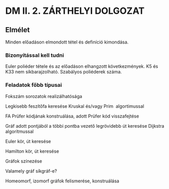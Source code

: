 # DM II. 2. ZÁRTHELYI DOLGOZAT

## Elmélet

Minden előadáson elmondott tétel és definíció kimondása.

### Bizonyítással kell tudni

Euler poliéder tétele és az előadáson elhangzott következmények. K5 és K33 nem síkbarajzolható. Szabályos poliéderek száma.

### Feladatok főbb típusai

Fokszám sorozatok realizálhatósága

Legkisebb feszítőfa keresése Kruskal és/vagy Prim  algortimussal

FA Prüfer kódjának konstruálása, adott Prüfer kód visszafejtése

Gráf adott pontjából a többi pontba vezető legrövidebb út keresése Dijkstra algoritmussal

Euler kör, út keresése

Hamilton kör, út keresése

Gráfok színezése

Valamely gráf síkgráf-e?

Homeomorf, izomorf gráfok felismerése, konstruálása
